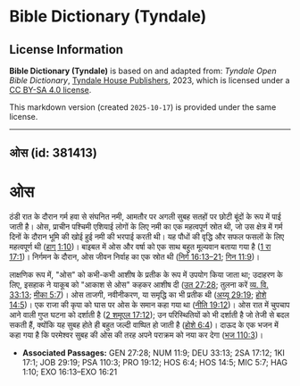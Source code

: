# Bible Dictionary (Tyndale)

## License Information

**Bible Dictionary (Tyndale)** is based on and adapted from: _Tyndale Open Bible Dictionary_, [Tyndale House Publishers](https://tyndaleopenresources.com/), 2023, which is licensed under a [CC BY-SA 4.0 license](https://creativecommons.org/licenses/by-sa/4.0/legalcode.en).

This markdown version (created `2025-10-17`) is provided under the same license.



--------------------------------

## ओस (id: 381413)

ओस
==

ठंडी रात के दौरान गर्म हवा से संघनित नमी, आमतौर पर अगली सुबह सतहों पर छोटी बूंदों के रूप में पाई जाती है। ओस, प्राचीन पश्चिमी एशियाई लोगों के लिए नमी का एक महत्वपूर्ण स्रोत थी, जो उस क्षेत्र में गर्म दिनों के दौरान भूमि की खोई हुई नमी की भरपाई करती थी। यह पौधों की वृद्धि और सफल फसलों के लिए महत्वपूर्ण थी ([हाग् 1:10](https://ref.ly/Hag1:10))। बाइबल में ओस और वर्षा को एक साथ बहुत मूल्यवान बताया गया है ([1 रा 17:1](https://ref.ly/1Kgs17:1))। निर्गमन के दौरान, ओस जीवन निर्वाह का एक स्रोत थी ([निर्ग 16:13–21](https://ref.ly/Exod16:13-Exod16:21); [गिन 11:9](https://ref.ly/Num11:9))। 

लाक्षणिक रूप में, "ओस" को कभी\-कभी आशीष के प्रतीक के रूप में उपयोग किया जाता था; उदाहरण के लिए, इसहाक ने याकूब को "आकाश से ओस" कहकर आशीष दी ([उत 27:28](https://ref.ly/Gen27:28); तुलना करें [व्य. वि.](https://ref.ly/Deut27:26) [33:13](https://ref.ly/Deut33:13); [मीका 5:7](https://ref.ly/Mic5:7))। ओस ताजगी, नवीनीकरण, या समृद्धि का भी प्रतीक थी ([अय्यू 29:19](https://ref.ly/Job29:19); [होशे 14:5](https://ref.ly/Hos14:5))। एक राजा की कृपा को घास पर ओस के समान कहा गया था ([नीति 19:12](https://ref.ly/Prov19:12))। ओस रात में चुपचाप आने वाली गुप्त घटना को दर्शाती है ([2 शमूएल 17:12](https://ref.ly/2Sam17:12)); उन परिस्थितियों को भी दर्शाती है जो तेजी से बदल सकती हैं, क्योंकि यह सुबह होते ही बहुत जल्दी वाष्पित हो जाती है ([होशे 6:4](https://ref.ly/Hos6:4))। दाऊद के एक भजन में कहा गया है कि परमेश्‍वर सुबह की ओस की तरह अपने पराक्रम को नया कर देगा ([भज 110:3](https://ref.ly/Ps110:3))।

* **Associated Passages:** GEN 27:28; NUM 11:9; DEU 33:13; 2SA 17:12; 1KI 17:1; JOB 29:19; PSA 110:3; PRO 19:12; HOS 6:4; HOS 14:5; MIC 5:7; HAG 1:10; EXO 16:13–EXO 16:21


